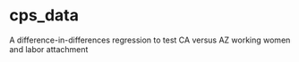 # cps_data
A difference-in-differences regression to test CA versus AZ working women and labor attachment
